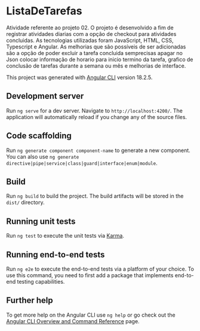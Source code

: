 # ListaDeTarefas
Atividade referente ao projeto 02. O projeto é desenvolvido a fim de registrar atividades diarias com a opção de checkout para atividades concluidas. 
As tecnologias utilizadas foram JavaScript, HTML, CSS, Typescript e Angular.
As melhorias que são possíveis de ser adicionadas são a opção de poder excluir a tarefa concluida semprecisas apagar no Json
colocar informação de horario para inicio termino da tarefa, grafico de conclusão de tarefas durante a semana ou mês e melhorias de interface.


This project was generated with [Angular CLI](https://github.com/angular/angular-cli) version 18.2.5.

## Development server

Run `ng serve` for a dev server. Navigate to `http://localhost:4200/`. The application will automatically reload if you change any of the source files.

## Code scaffolding

Run `ng generate component component-name` to generate a new component. You can also use `ng generate directive|pipe|service|class|guard|interface|enum|module`.

## Build

Run `ng build` to build the project. The build artifacts will be stored in the `dist/` directory.

## Running unit tests

Run `ng test` to execute the unit tests via [Karma](https://karma-runner.github.io).

## Running end-to-end tests

Run `ng e2e` to execute the end-to-end tests via a platform of your choice. To use this command, you need to first add a package that implements end-to-end testing capabilities.

## Further help

To get more help on the Angular CLI use `ng help` or go check out the [Angular CLI Overview and Command Reference](https://angular.dev/tools/cli) page.
